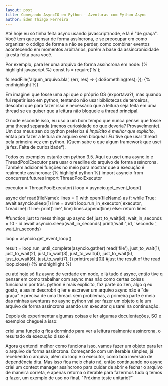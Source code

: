 ```yaml
---
layout: post
title: Começando AsyncIO em Python - Aventuras com Python Async
author: Éden Thiago Ferreira
---
```


Até hoje eu só tinha feita async usando javascript/node, e lá é "de graça". Você tem que pensar de forma assíncrona, e se preocupar em como organizar o código de forma a não se perder, como combinar eventos acontecendo em momentos arbitrários, porém a base da assíncronicidade já está feita para você.

Por exemplo, para ler uma arquivo de forma assíncrona em node:
{% highlight javascript %}
const fs = require('fs');

fs.readFile('algum_arquivo.bla', (err, res) => {
    doSomething(res);
});
{% endhighlight %}

Em imaginei que fosse uma api que o próprio OS (exportava?), mas quando fui repetir isso em python, tentando não usar bibliotecas de terceiros, descobri que para fazer isso é necessário que a leitura seja feita em uma thread se eu quiser que a leitura não bloqueie a thread principal.

O node esconde isso, eu uso a um bom tempo que nunca pensei que fosse uma thread separada (menos curiosidade do que deveria? Provavelmente). Um dos meus zen do python preferios é *Implícito é melhor que explícito*, então pra fazer a leitura de arquivo sem bloquear _EU_ tive que usar thread pela primeira vez em python. (Quem sabe o que algum framework que usei já fez. Falta de curiosidade²).

Todos os exemplos estarão em python 3.5. Aqui eu usei uma async.io e ThreadPoolExecutor para usar o readline do arquivo de forma assíncrona. Também adicionei funções no meio para mostrar que a execução é realmente assíncrona:
{% highlight python %}
import asyncio
from concurrent.futures import ThreadPoolExecutor

executor = ThreadPoolExecutor()
loop = asyncio.get_event_loop()

async def read(fileName):
    lines = []
    with open(fileName) as f:
        while True:
            await asyncio.sleep(1)
            line = await loop.run_in_executor(
                executor, f.readline)
            if line:
                print('line', line)
                lines.append(line)
            else:
                return lines

#function just to mess things up
async def just_to_wait(id):
    wait_in_seconds = 10 - id
    await asyncio.sleep(wait_in_seconds)
    print('wait:', id, 'seconds:', wait_in_seconds)

loop = asyncio.get_event_loop()

result = loop.run_until_complete(asyncio.gather(
    read('file'),
    just_to_wait(1),
    just_to_wait(2),
    just_to_wait(3),
    just_to_wait(4),
    just_to_wait(5),
    just_to_wait(6),
    just_to_wait(7),
))
print(result[0]) #just the result of the read
loop.close()
{% endhighlight %}

eu até hoje só fiz async de verdade em node, e lá tudo é async, então tive q pensar em como trabalhar com async mas não como certas coisas funcionam por trás.
python é mais explícito, faz parte do zen, algo q eu gosto, e assim descrobri q ler e escrever um arquivo async não é "de graça" e precisa de uma thread.
sem problemas, a primeira parte e meia das minhas aventuras no async python vai ser fazer um objeto q le um arquivo de forma assíncrona usando um executor q usarei na continuação.

Depois de experimentar algumas coisas e ler algumas docuIentações, SO e exemplos cheguei a isso:

criei uma função q fica dormindo para ver a leitura realmente assíncrona, o resultado da execução disso é:

Agora q entendi melhor como funciona isso, vamos fazer um objeto para ler o arquivo de forma assíncrona.
Começando com um iterable simples, já recebendo o arquivo, além do loop e o executor, como boa inversão de dependência dita.
Mas isso fica meio chato né, então continuando no async criei um context manager assíncrono para cuidar de abrir e fechar o arquivo de maneira correta, e apenas retorna o iterable para fazermos tudo q temos q fazer, um exemplo de uso no final.
"Próximo teste unitário?"